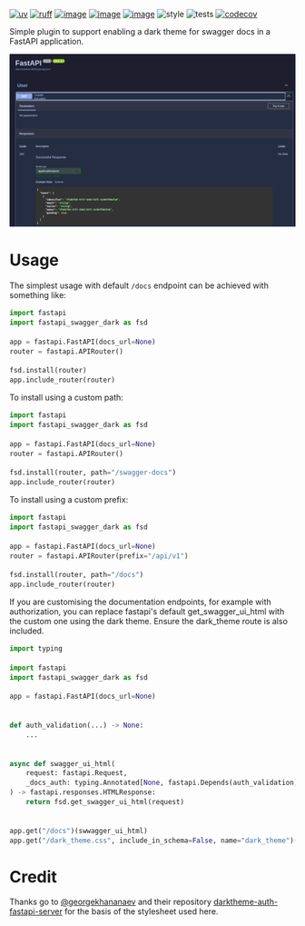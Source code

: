 [![uv](https://img.shields.io/endpoint?url=https://raw.githubusercontent.com/astral-sh/uv/main/assets/badge/v0.json)](https://github.com/astral-sh/uv)
[![ruff](https://img.shields.io/endpoint?url=https://raw.githubusercontent.com/astral-sh/ruff/main/assets/badge/v2.json)](https://github.com/astral-sh/ruff)
[![image](https://img.shields.io/pypi/v/fastapi_swagger_dark.svg)](https://pypi.org/project/fastapi-swagger-dark/)
[![image](https://img.shields.io/pypi/l/fastapi_swagger_dark.svg)](https://pypi.org/project/fastapi-swagger-dark/)
[![image](https://img.shields.io/pypi/pyversions/fastapi_swagger_dark.svg)](https://pypi.org/project/fastapi-swagger-dark/)
![style](https://github.com/NRWLDev/fastapi-swagger-dark/actions/workflows/style.yml/badge.svg)
![tests](https://github.com/NRWLDev/fastapi-swagger-dark/actions/workflows/tests.yml/badge.svg)
[![codecov](https://codecov.io/gh/NRWLDev/fastapi-swagger-dark/branch/main/graph/badge.svg)](https://codecov.io/gh/NRWLDev/fastapi-swagger-dark)

Simple plugin to support enabling a dark theme for swagger docs in a FastAPI application.

![screenshot](https://raw.githubusercontent.com/NRWLDev/fastapi-swagger-dark/main/screenshot.png)

# Usage

The simplest usage with default `/docs` endpoint can be achieved with something like:

```python
import fastapi
import fastapi_swagger_dark as fsd

app = fastapi.FastAPI(docs_url=None)
router = fastapi.APIRouter()

fsd.install(router)
app.include_router(router)
```

To install using a custom path:

```python
import fastapi
import fastapi_swagger_dark as fsd

app = fastapi.FastAPI(docs_url=None)
router = fastapi.APIRouter()

fsd.install(router, path="/swagger-docs")
app.include_router(router)
```

To install using a custom prefix:

```python
import fastapi
import fastapi_swagger_dark as fsd

app = fastapi.FastAPI(docs_url=None)
router = fastapi.APIRouter(prefix="/api/v1")

fsd.install(router, path="/docs")
app.include_router(router)
```

If you are customising the documentation endpoints, for example with
authorization, you can replace fastapi's default get_swagger_ui_html with the
custom one using the dark theme. Ensure the dark_theme route is also included.

```python
import typing

import fastapi
import fastapi_swagger_dark as fsd

app = fastapi.FastAPI(docs_url=None)


def auth_validation(...) -> None:
    ...


async def swagger_ui_html(
    request: fastapi.Request,
    _docs_auth: typing.Annotated[None, fastapi.Depends(auth_validation)],
) -> fastapi.responses.HTMLResponse:
    return fsd.get_swagger_ui_html(request)


app.get("/docs")(swwagger_ui_html)
app.get("/dark_theme.css", include_in_schema=False, name="dark_theme")(fsd.dark_swagger_theme)
```

# Credit

Thanks go to [@georgekhananaev](https://github.com/georgekhananaev) and their repository
[darktheme-auth-fastapi-server](https://github.com/georgekhananaev/darktheme-auth-fastapi-server)
for the basis of the stylesheet used here.
